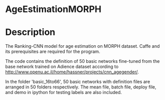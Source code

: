 # AgeEstimationMORPH

# Description

The Ranking-CNN model for age estimation on MORPH dataset. Caffe and its prerequisites are required for the program.

The code contains the definition of 50 basic networks fine-tuned from the base network trained on Adience dataset according to http://www.openu.ac.il/home/hassner/projects/cnn_agegender/.

In the folder 'basic_16to66', 50 basic networks with definition files are arranged in 50 folders respectively. The mean file, batch file, deploy file, and demo in ipython for testing labels are also included.
